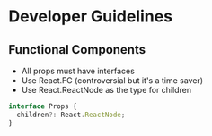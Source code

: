 # Developer Guidelines

## Functional Components

- All props must have interfaces
- Use React.FC (controversial but it's a time saver)
- Use React.ReactNode as the type for children

```js
interface Props {
  children?: React.ReactNode;
}
```
